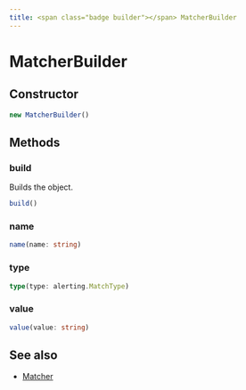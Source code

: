 ```yaml
---
title: <span class="badge builder"></span> MatcherBuilder
---
```

# <span class="badge builder"></span> MatcherBuilder

## Constructor

```typescript
new MatcherBuilder()
```
## Methods

### <span class="badge object-method"></span> build

Builds the object.

```typescript
build()
```

### <span class="badge object-method"></span> name

```typescript
name(name: string)
```

### <span class="badge object-method"></span> type

```typescript
type(type: alerting.MatchType)
```

### <span class="badge object-method"></span> value

```typescript
value(value: string)
```

## See also

 * <span class="badge object-type-interface"></span> [Matcher](./object-Matcher.md)

